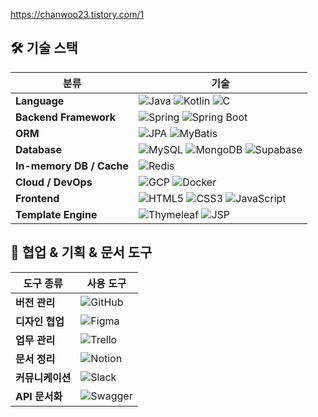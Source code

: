 https://chanwoo23.tistory.com/1

## 🛠️ 기술 스택

| 분류               | 기술 |
|--------------------|------|
| **Language**        | ![Java](https://img.shields.io/badge/Java-007396?style=flat&logo=openjdk&logoColor=white) ![Kotlin](https://img.shields.io/badge/Kotlin-7F52FF?style=flat&logo=kotlin&logoColor=white) ![C](https://img.shields.io/badge/C-A8B9CC?style=flat&logo=c&logoColor=white) |
| **Backend Framework** | ![Spring](https://img.shields.io/badge/Spring-6DB33F?style=flat&logo=spring&logoColor=white) ![Spring Boot](https://img.shields.io/badge/Spring%20Boot-6DB33F?style=flat&logo=spring-boot&logoColor=white) |
| **ORM**             | ![JPA](https://img.shields.io/badge/JPA-007396?style=flat) ![MyBatis](https://img.shields.io/badge/MyBatis-DB3D44?style=flat&logoColor=white) |
| **Database**        | ![MySQL](https://img.shields.io/badge/MySQL-4479A1?style=flat&logo=mysql&logoColor=white) ![MongoDB](https://img.shields.io/badge/MongoDB-47A248?style=flat&logo=mongodb&logoColor=white) ![Supabase](https://img.shields.io/badge/Supabase-3ECF8E?style=flat&logo=supabase&logoColor=white) |
| **In-memory DB / Cache** | ![Redis](https://img.shields.io/badge/Redis-DC382D?style=flat&logo=redis&logoColor=white) |
| **Cloud / DevOps**  | ![GCP](https://img.shields.io/badge/GCP-4285F4?style=flat&logo=google-cloud&logoColor=white) ![Docker](https://img.shields.io/badge/Docker-2496ED?style=flat&logo=docker&logoColor=white) |
| **Frontend**        | ![HTML5](https://img.shields.io/badge/HTML5-E34F26?style=flat&logo=html5&logoColor=white) ![CSS3](https://img.shields.io/badge/CSS3-1572B6?style=flat&logo=css3&logoColor=white) ![JavaScript](https://img.shields.io/badge/JavaScript-F7DF1E?style=flat&logo=javascript&logoColor=black) |
| **Template Engine** | ![Thymeleaf](https://img.shields.io/badge/Thymeleaf-005F0F?style=flat&logo=thymeleaf&logoColor=white) ![JSP](https://img.shields.io/badge/JSP-007396?style=flat) |


## 🧰 협업 & 기획 & 문서 도구

| 도구 종류     | 사용 도구 |
|---------------|-----------|
| **버전 관리**    | ![GitHub](https://img.shields.io/badge/GitHub-181717?style=flat&logo=github&logoColor=white) |
| **디자인 협업**  | ![Figma](https://img.shields.io/badge/Figma-F24E1E?style=flat&logo=figma&logoColor=white) |
| **업무 관리**    | ![Trello](https://img.shields.io/badge/Trello-0052CC?style=flat&logo=trello&logoColor=white) |
| **문서 정리**    | ![Notion](https://img.shields.io/badge/Notion-000000?style=flat&logo=notion&logoColor=white) |
| **커뮤니케이션** | ![Slack](https://img.shields.io/badge/Slack-4A154B?style=flat&logo=slack&logoColor=white) |
| **API 문서화**   | ![Swagger](https://img.shields.io/badge/Swagger-85EA2D?style=flat&logo=swagger&logoColor=black) |



